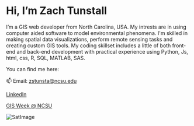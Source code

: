 # Hi, I’m Zach Tunstall

 
I’m a GIS web developer from North Carolina, USA.
My intrests are in using computer aided software to model environmental phenomena.
I'm skilled in making spatial data visualizations, perform remote sensing tasks and creating custom GIS tools.
My coding skillset includes a little of both front-end and back-end development with
practical experience using Python, Js, html, css, R, SQL, MATLAB, SAS.

You can find me here:

📫 Email: zstunsta@ncsu.edu

[LinkedIn](https://www.linkedin.com/in/zach-tunstall-0421b384/)
 
[GIS Week @ NCSU](https://www.gisweekatncstate.org/about)
 
 
![SatImage]([https://giphy.com/gifs/endless-trippy-space-xT39Dm0hLlzjjcIp5C](https://giphy.com/embed/xT39Dm0hLlzjjcIp5C))
